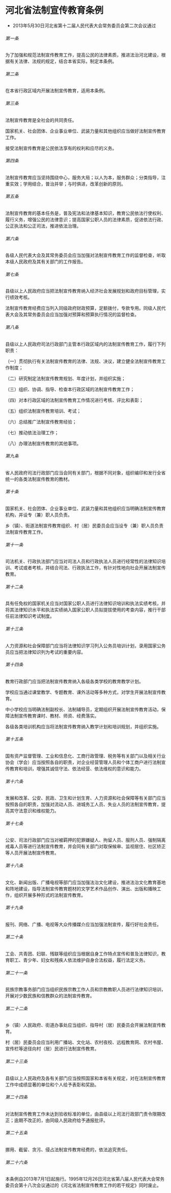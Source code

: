 # 河北省法制宣传教育条例

- 2013年5月30日河北省第十二届人民代表大会常务委员会第二次会议通过

<!-- INFO END -->

###### 第一条

为了加强和规范法制宣传教育工作，提高公民的法律素质，推进法治河北建设，根据有关法律、法规的规定，结合本省实际，制定本条例。

###### 第二条

在本省行政区域内开展法制宣传教育，适用本条例。

###### 第三条

法制宣传教育是全社会的共同责任。

国家机关、社会团体、企业事业单位、武装力量和其他组织应当做好法制宣传教育工作。

接受法制宣传教育是公民依法享有的权利和应尽的义务。

###### 第四条

法制宣传教育应当坚持围绕中心，服务大局；以人为本，服务群众；分类指导，注重实效；学用结合，普治并举；与时俱进，改革创新的原则。

###### 第五条

法制宣传教育的基本任务是，普及宪法和法律基本知识，教育公民依法行使权利、履行义务，增强公民的法律意识；提高国家公职人员的法律素质，促进依法行政、公正执法和公正司法，推进依法治理。

###### 第六条

各级人民代表大会及其常务委员会应当加强对法制宣传教育工作的监督检查，听取本级人民政府及其有关部门的工作报告。

###### 第七条

县级以上人民政府应当把法制宣传教育纳入经济社会发展规划和政府目标管理，实行绩效考核。

法制宣传教育经费应当列入同级政府财政预算，足额拨付，专款专用。同级人民代表大会及其常务委员会应当加强对预算和预算执行情况的监督检查。

###### 第八条

县级以上人民政府司法行政部门主管本行政区域内的法制宣传教育工作，履行下列职责：

（一）贯彻执行有关法制宣传教育的法律、法规、决议，建立健全法制宣传教育工作制度；

（二）研究制定法制宣传教育规划、年度计划，并组织实施；

（三）组织、协调、指导、检查本行政区域的法制宣传教育工作；

（四）对本行政区域的法制宣传教育工作情况进行考核、评比和表彰；

（五）组织法制宣传教育培训、考试；

（六）总结推广法制宣传教育经验；

（七）推动依法治理工作；

（八）办理法制宣传教育的其他事项。

###### 第九条

省人民政府司法行政部门应当会同有关部门，根据不同对象，组织编印和发行全省统一的各类法制宣传教育的教材。

###### 第十条

国家机关、社会团体、企业事业单位、武装力量和其他组织应当明确法制宣传教育机构，并设专（兼）职人员负责。

乡（镇）、街道法制宣传教育组织、村（居）民委员会应当设专（兼）职人员负责法制宣传教育工作。

###### 第十一条

司法机关、行政执法部门应当对司法人员和行政执法人员进行经常性的法律知识培训、考试或者考核，并结合司法、行政执法工作，有针对性地向社会开展法制宣传教育。

###### 第十二条

具有任免权的国家机关应当对国家公职人员进行法律知识培训和执法实绩考核，并将其法律知识水平和执法实绩纳入国家公职人员拟提拔使用的考查内容，推行干部任前法律知识考试制度。

###### 第十三条

人力资源和社会保障部门应当将法律知识学习列入公务员培训计划，录用国家公务员应当把法律知识列为考试的重要内容。

###### 第十四条

教育行政部门应当把法制宣传教育纳入各级各类学校的教育教学计划。

学校应当通过课堂教学、专题教育、课外活动等多种方式，对学生开展法制宣传教育。

中小学校应当明确法制副校长、法制辅导员，定期组织开展法制宣传教育活动，保障法制宣传教育课时、教材、师资、经费落实。

各级各类培训机构应当将法制宣传教育纳入教学计划和培训规划，并组织实施。

###### 第十五条

国有资产监督管理、工业和信息化、工商行政管理、税务等有关部门以及相关行业协会（学会）应当按照各自的职责，对企业经营管理人员和个体工商户进行法制宣传教育和培训，增强其诚信守法、依法经营、依法维权的意识和能力。

###### 第十六条

发展和改革、公安、民政、卫生和计划生育、人力资源和社会保障等有关部门应当按照各自的职责，加强对流动人员、进城务工人员、失业人员的法制宣传教育，提高其守法意识和维权能力。

###### 第十七条

公安、司法行政部门应当对被羁押的犯罪嫌疑人、拘留人员、服刑人员、强制隔离戒毒人员等进行法制宣传教育，并会同有关部门对取保候审、监视居住、社区矫正等人员开展法制宣传教育。

###### 第十八条

文化、新闻出版、广播电视等部门应当加强法治文化建设，推进法治文化教育基地和阵地建设，指导法制宣传教育题材的文学艺术作品创作、演出、出版和播映工作，组织开展多种形式的法制宣传教育。

###### 第十九条

报刊、网络、广播、电视等大众传播媒介应当加强法制宣传，履行好社会责任。

###### 第二十条

工会、共青团、妇联、残联等组织应当根据自身工作特点宣传和普及法律知识，教育职工、青少年、妇女和残疾人依法维护自身合法权益，履行法定义务。

###### 第二十一条

民族宗教事务部门应当组织民族宗教工作人员和宗教教职人员进行法律知识培训，开展对少数民族和信教群众的法制宣传教育。

###### 第二十二条

乡（镇）人民政府、街道办事处应当组织、指导村（居）民委员会开展法制宣传教育。

村（居）民委员会应当利用广播站、文化站、农村夜校、远程教育网、农村书屋、宣传栏等途径向村（居）民进行法制宣传教育。

###### 第二十三条

县级以上人民政府及各有关部门应当按照国家和本省有关规定，对在法制宣传教育工作中成绩显著的单位和个人给予表彰和奖励。

###### 第二十四条

对法制宣传教育工作未达到验收标准的单位，由县级以上司法行政部门责令限期改正；逾期不改正的，由同级人民政府给予通报批评。

###### 第二十五条

挪用、截留、贪污、侵占法制宣传教育经费的，依法追究责任。

###### 第二十六条

本条例自2013年7月1日起施行。1995年12月26日河北省第八届人民代表大会常务委员会第十八次会议通过的《河北省法制宣传教育工作的若干规定》同时废止。
